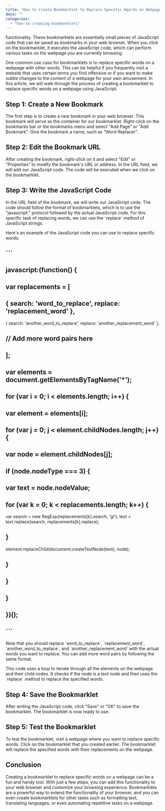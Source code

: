 ```yaml
---
title: "How to Create Bookmarklet to Replace Specefic Wqords on Webpage"
date: ""
categories: 
  - "how-to-creating-bookmarklets"
---
```


functionality. These bookmarklets are essentially small pieces of JavaScript code that can be saved as bookmarks in your web browser. When you click on the bookmarklet, it executes the JavaScript code, which can perform various tasks on the webpage you are currently browsing.

One common use case for bookmarklets is to replace specific words on a webpage with other words. This can be helpful if you frequently visit a website that uses certain terms you find offensive or if you want to make subtle changes to the content of a webpage for your own amusement. In this article, we will walk through the process of creating a bookmarklet to replace specific words on a webpage using JavaScript.

## Step 1: Create a New Bookmark

The first step is to create a new bookmark in your web browser. This bookmark will serve as the container for our bookmarklet. Right-click on the bookmarks bar or the bookmarks menu and select "Add Page" or "Add Bookmark". Give the bookmark a name, such as "Word Replacer".

## Step 2: Edit the Bookmark URL

After creating the bookmark, right-click on it and select "Edit" or "Properties" to modify the bookmark's URL or address. In the URL field, we will add our JavaScript code. The code will be executed when we click on the bookmarklet.

## Step 3: Write the JavaScript Code

In the URL field of the bookmark, we will write our JavaScript code. The code should follow the format of bookmarklets, which is to use the "javascript:" protocol followed by the actual JavaScript code. For this specific task of replacing words, we can use the \`replace\` method of JavaScript strings.

Here's an example of the JavaScript code you can use to replace specific words:

## \`\`\`

## javascript:(function() {

## var replacements = \[

## { search: 'word\_to\_replace', replace: 'replacement\_word' },

{ search: 'another\_word\_to\_replace', replace: 'another\_replacement\_word' },

## // Add more word pairs here

## \];

## var elements = document.getElementsByTagName('\*');

## for (var i = 0; i < elements.length; i++) {

## var element = elements\[i\];

## for (var j = 0; j < element.childNodes.length; j++) {

## var node = element.childNodes\[j\];

## if (node.nodeType === 3) {

## var text = node.nodeValue;

## for (var k = 0; k < replacements.length; k++) {

var search = new RegExp(replacements\[k\].search, 'gi'); text = text.replace(search, replacements\[k\].replace);

## }

element.replaceChild(document.createTextNode(text), node);

## }

## }

## }

## })();

## \`\`\`

Note that you should replace \`word\_to\_replace\`, \`replacement\_word\`, \`another\_word\_to\_replace\`, and \`another\_replacement\_word\` with the actual words you want to replace. You can add more word pairs by following the same format.

This code uses a loop to iterate through all the elements on the webpage and their child nodes. It checks if the node is a text node and then uses the \`replace\` method to replace the specified words.

## Step 4: Save the Bookmarklet

After writing the JavaScript code, click "Save" or "OK" to save the bookmarklet. The bookmarklet is now ready to use.

## Step 5: Test the Bookmarklet

To test the bookmarklet, visit a webpage where you want to replace specific words. Click on the bookmarklet that you created earlier. The bookmarklet will replace the specified words with their replacements on the webpage.

## Conclusion

Creating a bookmarklet to replace specific words on a webpage can be a fun and handy tool. With just a few steps, you can add this functionality to your web browser and customize your browsing experience. Bookmarklets are a powerful way to extend the functionality of your browser, and you can even create bookmarklets for other tasks such as formatting text, translating languages, or even automating repetitive tasks on a webpage.
